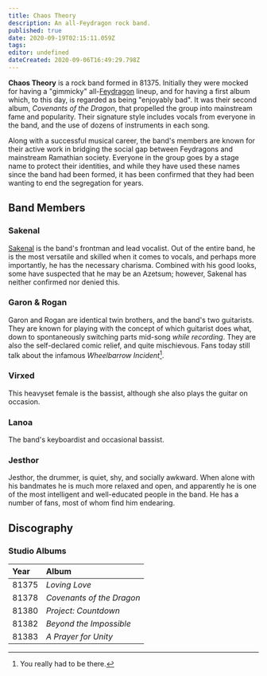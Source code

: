 ```yaml
---
title: Chaos Theory
description: An all-Feydragon rock band.
published: true
date: 2020-09-19T02:15:11.059Z
tags: 
editor: undefined
dateCreated: 2020-09-06T16:49:29.798Z
---
```


**Chaos Theory** is a rock band formed in 81375. Initially they were mocked for having a "gimmicky" all-[Feydragon](/species/feydragon) lineup, and for having a first album which, to this day, is regarded as being "enjoyably bad". It was their second album, *Covenants of the Dragon*, that propelled the group into mainstream fame and popularity. Their signature style includes vocals from everyone in the band, and the use of dozens of instruments in each song.

Along with a successful musical career, the band's members are known for their active work in bridging the social gap between Feydragons and mainstream Ramathian society. Everyone in the group goes by a stage name to protect their identities, and while they have used these names since the band had been formed, it has been confirmed that they had been wanting to end the segregation for years.

## Band Members

### Sakenal

[Sakenal](/characters/sakenal) is the band's frontman and lead vocalist. Out of the entire band, he is the most versatile and skilled when it comes to vocals, and perhaps more importantly, he has the necessary charisma. Combined with his good looks, some have suspected that he may be an Azetsum; however, Sakenal has neither confirmed nor denied this.

### Garon & Rogan

Garon and Rogan are identical twin brothers, and the band's two guitarists. They are known for playing with the concept of which guitarist does what, down to spontaneously switching parts mid-song *while recording*. They are also the self-declared comic relief, and quite mischievous. Fans today still talk about the infamous *Wheelbarrow Incident*[^1].

### Virxed

This heavyset female is the bassist, although she also plays the guitar on occasion.

### Lanoa

The band's keyboardist and occasional bassist.

### Jesthor

Jesthor, the drummer, is quiet, shy, and socially awkward. When alone with his bandmates he is much more relaxed and open, and apparently he is one of the most intelligent and well-educated people in the band. He has a number of fans, most of whom find him endearing.

## Discography

### Studio Albums

| Year    | Album          |
| :------ | :------------- |
| 81375   | *Loving Love* |
| 81378   | *Covenants of the Dragon* |
| 81380   | *Project: Countdown* |
| 81382   | *Beyond the Impossible* |
| 81383   | *A Prayer for Unity* |

[^1]: You really had to be there.